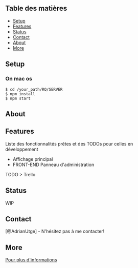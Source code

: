 
## Table des matières
* [Setup](#setup)
* [Features](#features)
* [Status](#status)
* [Contact](#contact)
* [About](#about)
* [More](#more)



## Setup
### On mac os 
```
$ cd /your_path/RQ/SERVER
$ npm install 
$ npm start
```
## About

## Features
Liste des fonctionnalités prêtes et des TODOs pour celles en  développement
* Affichage principal
* FRONT-END Panneau d'administration


TODO > Trello

## Status
WIP


## Contact
[@AdrianUtge] - N'hésitez pas à me contacter!

## More
<a href="https://www.notion.so/Documentation-4c267ab4b4514fe8b5776f0b1a903b61" > Pour plus d'informations </a>
